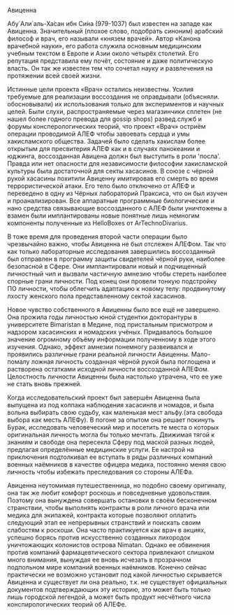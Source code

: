 Авиценна

Абу́ Али́ аль-Ха́сан ибн Си́на (979-1037) был известен на западе как Авиценна.
Значительный (плохое слово, подобрать синоним) арабский философ и врач,
его называли «князем врачей». Автор «Канона врачебной науки»,
его работа служила основным медицинским учебным текстом в Европе и
Азии около четырёх столетий. Его репутация представила ему почёт,
состояние и даже политическую власть.
Он так же известен тем что сочетал науку и развлечения на протяжении всей своей жизни.

Истинные цели проекта «Врач» остались неизвестны.
Усилия требуемые для реализации воссоздания не оправдывали (объясняли. обосновывали)
их использования только для экспериментов и научных целей.
Были слухи, распространяемые через магазинчики сплетен (не нашел более годного превода для gossip shops)
развед.служб и форумы консперологических теорий,
что проект «Врач» остриём операции проводимой АЛЕФ чтобы завоевать
сердца и умы хакисламского общества. 
Задачей было сделать хакислам более открытым для пресвитерия АЛЕФ как
и в случаях панокеании и юджинга, воссозданная Авицена должн был выступить
в роли 'посла'. Правда или нет опасности для независимости философии
хакисламской культуры была достаточной для секты хасасинов.
В союзе с чёрной рукой хасасины похитили Авиценну имитировав его смерть во
время террористической атаки.
Его тело было отключено от АЛЕФ и переведено в одну из
Чёрных лабораторий Праксиса, что он был изучен и проанализирован.
Все аппаратные программные биологические и нано средства связывающие
воссозданного с АЛЕФ были уничтожены а взамен были имплантированы новые
понятные лишь немногим компоненты полученные из HelloBoxes от ArTechnoDivarius.

В тоже время для проведения второй части операции было чрезвычайно важно, 
чтобы Авиценна не был отслежен АЛЕФом.
Так что как только лабораторные исследования завершились воссозданный
был отправлен в программу защиты свидетелей чёрной руки,
наиболее безопасной в Сфере.
Они имплантировали новый и подчищенный личностный чип и вызвали
частичную амнезию чтобы стереть наиболее спорные грани личности.
Под конец они провели тонкую подстройку ПО личности, чтобы облегчить
адаптацию к новому телу:
продвинутому лхосту женского пола представленному сектой хасасинов.

Новое чувство собственного я Авиценны было все ещё не завершено.
Она прожила годы личностью юной студентки докторантуры в
университете Bimaristan в Медине, под пристальным присмотром и надзором
хасасинских и номадских учёных.
Придавалось большое значение огромному объёму информации полученному в
ходе этого изучения. Однако, эффект амнезии понемногу развеивался и
проявились различные грани реальной личности Авиценны.
Мало-помалу ложная личность созданная чёрной рукой была поглощена и растворена
остатками исходной личности воссозданной АЛЕФом.
Целостность личности Авиценны была настолько утрачена,
что ее уже не стать вновь прежней.

Когда исследовательский проект был завершён Авиценна была выпущена
из под колпака наблюдения хасасинлв и номадов, и была вольна выбирать свою судьбу,
как маленькая мест альфу.(эта свобода выбора как месть АЛЕФу).
В погоне за опытом она решает покинуть Бурак,
исследовать человеческий мир и посетить те места о которых оригинальная
личность могла бы только мечтать.
Движимая тягой к знаниям и свободе она пересекла Сферу под маской разных людей,
предлагая определённые медицинские услуги.
Ее настрой на приключения подтолкивал ее вступать в ряды различных
компаний военных наёмников в качестве офицера медика,
постоянно меняя свою личность чтобы избежать преследования со стороны АЛЕФа.

Авиценна неутомимая путешественница, но подобно своему оригиналу,
она так же любит комфорт роскошь и повседневные удовольствия.
Поэтому она вынуждена совершать остановки в своём бесконечном странствии,
чтобы выполнять контракты в роли личного врача или медика для экипажей,
контракта которые позволяют оплатить следующий этап ее непрерывных странствий и
поискать своим слабостям к роскоши.
Она часто практикуется как врач в акциях, успешно борясь против искусственно
созданных лихородок уничтожающих колонистов острова Nimatan.
Однако ее обвинения против компаний фармацевтического сектора привлекают
слишком много внимания, вынуждая ее вновь исчезать в прозрачном подпольном мире
компаний военных наёмников.
Конечно сейчас практически не возможно установит под какой личностью скрывается
Авиценна и существует ли она реально,
т.к. не существует официальных документов подтверждающих эту историю,
это может быть только лишь городской легендой,
а может быть продукт несчётного числа конспирологических теорий об АЛЕФе.